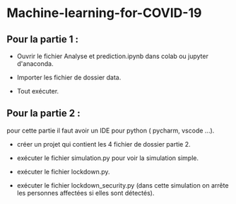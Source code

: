 # Machine-learning-for-COVID-19

## Pour la partie 1 :

   * Ouvrir le fichier Analyse et prediction.ipynb dans colab ou jupyter d'anaconda.
   
   * Importer les fichier de dossier data.
   
   * Tout exécuter.
   
## Pour la partie 2 : 

   pour cette partie il faut avoir un IDE pour python ( pycharm, vscode ...).
      
   * créer un projet qui contient les 4 fichier de dossier partie 2.
      
   * exécuter le fichier simulation.py pour voir la simulation simple.
      
   * exécuter le fichier lockdown.py.
      
   * exécuter le fichier lockdown_security.py (dans cette simulation on arrête les personnes affectées si elles sont détectés).

